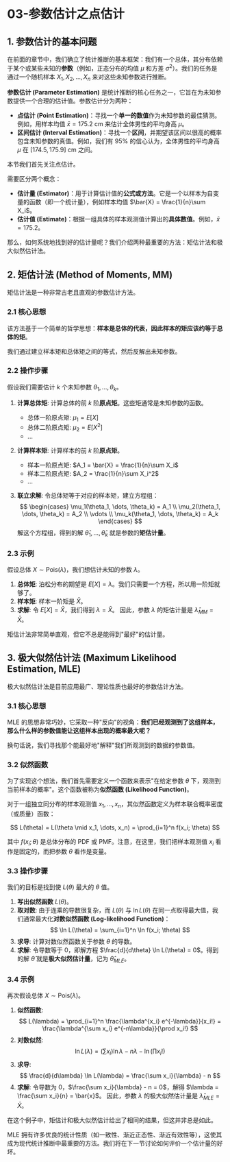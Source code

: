 # 03-参数估计之点估计

## 1. 参数估计的基本问题

在前面的章节中，我们确立了统计推断的基本框架：我们有一个总体，其分布依赖于某个或某些未知的**参数**（例如，正态分布的均值 $\mu$ 和方差 $\sigma^2$）。我们的任务是通过一个随机样本 $X_1, X_2, \dots, X_n$ 来对这些未知参数进行推断。

**参数估计 (Parameter Estimation)** 是统计推断的核心任务之一，它旨在为未知参数提供一个合理的估计值。参数估计分为两种：

*   **点估计 (Point Estimation)**：寻找一个**单一的数值**作为未知参数的最佳猜测。例如，用样本均值 $\bar{x}=175.2$ cm 来估计全体男性的平均身高 $\mu$。
*   **区间估计 (Interval Estimation)**：寻找一个**区间**，并期望该区间以很高的概率包含未知参数的真值。例如，我们有 95% 的信心认为，全体男性的平均身高 $\mu$ 在 $[174.5, 175.9]$ cm 之间。

本节我们首先关注点估计。

需要区分两个概念：
*   **估计量 (Estimator)**：用于计算估计值的**公式或方法**。它是一个以样本为自变量的函数（即一个统计量），例如样本均值 $\bar{X} = \frac{1}{n}\sum X_i$。
*   **估计值 (Estimate)**：根据一组具体的样本观测值计算出的**具体数值**。例如，$\bar{x}=175.2$。

那么，如何系统地找到好的估计量呢？我们介绍两种最重要的方法：矩估计法和极大似然估计法。

## 2. 矩估计法 (Method of Moments, MM)

矩估计法是一种非常古老且直观的参数估计方法。

### 2.1 核心思想

该方法基于一个简单的哲学思想：**样本是总体的代表，因此样本的矩应该约等于总体的矩**。

我们通过建立样本矩和总体矩之间的等式，然后反解出未知参数。

### 2.2 操作步骤

假设我们需要估计 $k$ 个未知参数 $\theta_1, \dots, \theta_k$。

1.  **计算总体矩**: 计算总体的前 $k$ 阶**原点矩**。这些矩通常是未知参数的函数。
    *   总体一阶原点矩: $\mu_1 = E[X]$
    *   总体二阶原点矩: $\mu_2 = E[X^2]$
    *   ...

2.  **计算样本矩**: 计算样本的前 $k$ 阶**原点矩**。
    *   样本一阶原点矩: $A_1 = \bar{X} = \frac{1}{n}\sum X_i$
    *   样本二阶原点矩: $A_2 = \frac{1}{n}\sum X_i^2$
    *   ...

3.  **联立求解**: 令总体矩等于对应的样本矩，建立方程组：
    $$
    \begin{cases}
    \mu_1(\theta_1, \dots, \theta_k) = A_1 \\
    \mu_2(\theta_1, \dots, \theta_k) = A_2 \\
    \vdots \\
    \mu_k(\theta_1, \dots, \theta_k) = A_k
    \end{cases}
    $$
    解这个方程组，得到的解 $\hat{\theta}_1, \dots, \hat{\theta}_k$ 就是参数的**矩估计量**。

### 2.3 示例

假设总体 $X \sim \text{Pois}(\lambda)$，我们想估计未知的参数 $\lambda$。
1.  **总体矩**: 泊松分布的期望是 $E[X] = \lambda$。我们只需要一个方程，所以用一阶矩就够了。
2.  **样本矩**: 样本一阶矩是 $\bar{X}$。
3.  **求解**: 令 $E[X] = \bar{X}$，我们得到 $\lambda = \bar{X}$。
    因此，参数 $\lambda$ 的矩估计量是 $\hat{\lambda}_{MM} = \bar{X}$。

矩估计法非常简单直观，但它不总是能得到"最好"的估计量。

## 3. 极大似然估计法 (Maximum Likelihood Estimation, MLE)

极大似然估计法是目前应用最广、理论性质也最好的参数估计方法。

### 3.1 核心思想

MLE 的思想非常巧妙，它采取一种"反向"的视角：**我们已经观测到了这组样本，那么什么样的参数值能让这组样本出现的概率最大呢？**

换句话说，我们寻找那个能最好地"解释"我们所观测到的数据的参数值。

### 3.2 似然函数

为了实现这个想法，我们首先需要定义一个函数来表示"在给定参数 $\theta$ 下，观测到当前样本的概率"。这个函数被称为**似然函数 (Likelihood Function)**。

对于一组独立同分布的样本观测值 $x_1, \dots, x_n$，其似然函数定义为样本联合概率密度（或质量）函数：

$$ L(\theta) = L(\theta \mid x_1, \dots, x_n) = \prod_{i=1}^n f(x_i; \theta) $$

其中 $f(x_i; \theta)$ 是总体分布的 PDF 或 PMF。注意，在这里，我们把样本观测值 $x_i$ 看作是固定的，而把参数 $\theta$ 看作是变量。

### 3.3 操作步骤

我们的目标是找到使 $L(\theta)$ 最大的 $\theta$ 值。

1.  **写出似然函数** $L(\theta)$。
2.  **取对数**: 由于连乘的导数很复杂，而 $L(\theta)$ 与 $\ln L(\theta)$ 在同一点取得最大值，我们通常最大化**对数似然函数 (Log-likelihood Function)**：
    $$ \ln L(\theta) = \sum_{i=1}^n \ln f(x_i; \theta) $$
3.  **求导**: 计算对数似然函数关于参数 $\theta$ 的导数。
4.  **求解**: 令导数等于 0，即解方程 $\frac{d}{d\theta} \ln L(\theta) = 0$。得到的解 $\hat{\theta}$ 就是**极大似然估计量**，记为 $\hat{\theta}_{MLE}$。

### 3.4 示例

再次假设总体 $X \sim \text{Pois}(\lambda)$。
1.  **似然函数**:
    $$ L(\lambda) = \prod_{i=1}^n \frac{\lambda^{x_i} e^{-\lambda}}{x_i!} = \frac{\lambda^{\sum x_i} e^{-n\lambda}}{\prod x_i!} $$
2.  **对数似然**:
    $$ \ln L(\lambda) = \left(\sum x_i\right) \ln\lambda - n\lambda - \ln\left(\prod x_i!\right) $$
3.  **求导**:
    $$ \frac{d}{d\lambda} \ln L(\lambda) = \frac{\sum x_i}{\lambda} - n $$
4.  **求解**: 令导数为 0，$\frac{\sum x_i}{\lambda} - n = 0$，解得 $\lambda = \frac{\sum x_i}{n} = \bar{x}$。
    因此，参数 $\lambda$ 的极大似然估计量是 $\hat{\lambda}_{MLE} = \bar{X}$。

在这个例子中，矩估计和极大似然估计给出了相同的结果，但这并非总是如此。

MLE 拥有许多优良的统计性质（如一致性、渐近正态性、渐近有效性等），这使其成为现代统计推断中最重要的方法。我们将在下一节讨论如何评价一个估计量的好坏。 